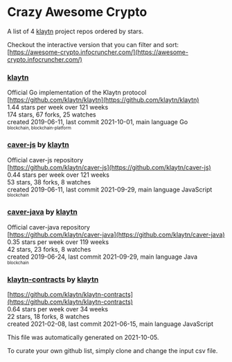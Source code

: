 # Crazy Awesome Crypto
A list of 4 [klaytn](https://github.com/klaytn) project repos ordered by stars.  

Checkout the interactive version that you can filter and sort: 
[https://awesome-crypto.infocruncher.com/](https://awesome-crypto.infocruncher.com/)  


### [klaytn](https://github.com/klaytn/klaytn)  
Official Go implementation of the Klaytn protocol  
[https://github.com/klaytn/klaytn](https://github.com/klaytn/klaytn)  
1.44 stars per week over 121 weeks  
174 stars, 67 forks, 25 watches  
created 2019-06-11, last commit 2021-10-01, main language Go  
<sub><sup>blockchain, blockchain-platform</sup></sub>


### [caver-js](https://github.com/klaytn/caver-js) by [klaytn](https://github.com/klaytn)  
Official caver-js repository  
[https://github.com/klaytn/caver-js](https://github.com/klaytn/caver-js)  
0.44 stars per week over 121 weeks  
53 stars, 38 forks, 8 watches  
created 2019-06-11, last commit 2021-09-29, main language JavaScript  
<sub><sup>blockchain</sup></sub>


### [caver-java](https://github.com/klaytn/caver-java) by [klaytn](https://github.com/klaytn)  
Official caver-java repository  
[https://github.com/klaytn/caver-java](https://github.com/klaytn/caver-java)  
0.35 stars per week over 119 weeks  
42 stars, 23 forks, 8 watches  
created 2019-06-24, last commit 2021-09-29, main language Java  
<sub><sup>blockchain</sup></sub>


### [klaytn-contracts](https://github.com/klaytn/klaytn-contracts) by [klaytn](https://github.com/klaytn)  
  
[https://github.com/klaytn/klaytn-contracts](https://github.com/klaytn/klaytn-contracts)  
0.64 stars per week over 34 weeks  
22 stars, 18 forks, 8 watches  
created 2021-02-08, last commit 2021-06-15, main language JavaScript  


This file was automatically generated on 2021-10-05.  

To curate your own github list, simply clone and change the input csv file.  